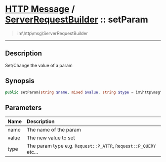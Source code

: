 # [HTTP Message](http.md) / [ServerRequestBuilder](http-ServerRequestBuilder.md) :: setParam
 > im\http\msg\ServerRequestBuilder
____

## Description
Set/Change the value of a param

## Synopsis
```php
public setParam(string $name, mixed $value, string $type = im\http\msg\Request::P_ATTR): void
```

## Parameters
| Name | Description |
| :--- | :---------- |
| name | The name of the param |
| value | The new value to set |
| type | The param type e.g. `Request::P_ATTR`, `Request::P_QUERY` etc... |
